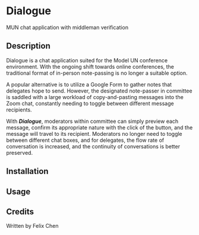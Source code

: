 # Dialogue
MUN chat application with middleman verification

## Description
Dialogue is a chat application suited for the Model UN conference environment. With the ongoing shift towards online conferences, the traditional format of in-person note-passing is no longer a suitable option.

A popular alternative is to utilize a Google Form to gather notes that delegates hope to send. However, the designated note-passer in committee is saddled with a large workload of copy-and-pasting messages into the Zoom chat, constantly needing to toggle between different message recipients.

With **_Dialogue_**, moderators within committee can simply preview each message, confirm its appropriate nature with the click of the button, and the message will travel to its recipient. Moderators no longer need to toggle between different chat boxes, and for delegates, the flow rate of conversation is increased, and the continuity of conversations is better preserved. 

## Installation

## Usage

## Credits
Written by Felix Chen

